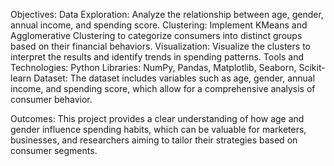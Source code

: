 Objectives:
Data Exploration: Analyze the relationship between age, gender, annual income, and spending score.
Clustering: Implement KMeans and Agglomerative Clustering to categorize consumers into distinct groups based on their financial behaviors.
Visualization: Visualize the clusters to interpret the results and identify trends in spending patterns.
Tools and Technologies:
Python
Libraries: NumPy, Pandas, Matplotlib, Seaborn, Scikit-learn
Dataset:
The dataset includes variables such as age, gender, annual income, and spending score, which allow for a comprehensive analysis of consumer behavior.

Outcomes:
This project provides a clear understanding of how age and gender influence spending habits, which can be valuable for marketers, businesses, and researchers aiming to tailor their strategies based on consumer segments.

